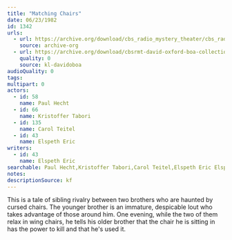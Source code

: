 ```yaml
---
title: "Matching Chairs"
date: 06/23/1982
id: 1342
urls: 
  - url: https://archive.org/download/cbs_radio_mystery_theater/cbs_radio_mystery_theater-1301-1350.zip/cbs_radio_mystery_theater-1301-1350%2Fcbsrmt_1342_matching_chairs.mp3
    source: archive-org
  - url: https://archive.org/download/cbsrmt-david-oxford-boa-collection/CBSRMT-820623-1342-Matching-Chairs-(128-48)_WBBM-JE-{BoA}.mp3
    quality: 0
    source: kl-davidoboa
audioQuality: 0
tags: 
multipart: 0
actors:  
  - id: 58
    name: Paul Hecht  
  - id: 66
    name: Kristoffer Tabori  
  - id: 135
    name: Carol Teitel  
  - id: 43
    name: Elspeth Eric
writers:  
  - id: 43
    name: Elspeth Eric
searchable: Paul Hecht,Kristoffer Tabori,Carol Teitel,Elspeth Eric Elspeth Eric
notes: 
descriptionSource: kf
---
```

This is a tale of sibling rivalry between two brothers who are haunted by cursed chairs. The younger brother is an immature, despicable lout who takes advantage of those around him. One evening, while the two of them relax in wing chairs, he tells his older brother that the chair he is sitting in has the power to kill and that he's used it.